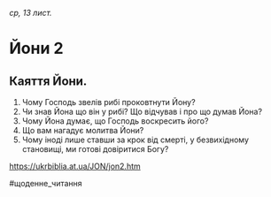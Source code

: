 
_ср, 13 лист._

# Йони 2

## Каяття Йони.
1. Чому Господь звелів рибі проковтнути Йону?
2. Чи знав Йона що він у рибі? Що відчував і про що думав Йона?
3. Чому Йона думає, що Господь воскресить його?
4. Що вам нагадує молитва Йони?
5. Чому іноді лише ставши за крок від смерті, у безвихідному становищі, ми готові довіритися Богу?

https://ukrbiblia.at.ua/JON/jon2.htm 

#щоденне_читання

